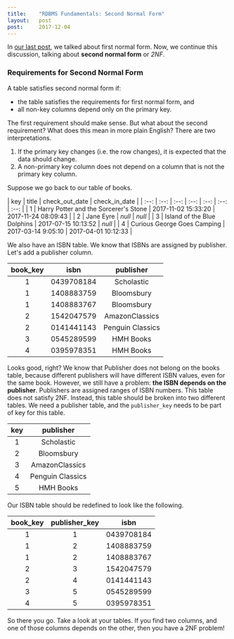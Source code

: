 ```yaml
---
title:    "RDBMS Fundamentals: Second Normal Form"
layout:   post
post:     2017-12-04
---
```


In [our last post](/2017/12/01/rdbms-fundamentals-first-normal-form), we talked about first normal form. Now, we continue this discussion, talking about **second normal form** or *2NF*.

### Requirements for Second Normal Form

A table satisfies second normal form if:

* the table satisfies the requirements for first normal form, and
* all non-key columns depend only on the primary key.

The first requirement should make sense. But what about the second requirement? What does this mean in more plain English? There are two interpretations.

1. If the primary key changes (i.e. the row changes), it is expected that the data should change.
2. A non-primary key column does not depend on a column that is not the primary key column.

Suppose we go back to our table of books.

| key | title | check_out_date | check_in_date |
| :--: | :--: | :--: | :--: | :--: | :--: | :--: |
| 1 | Harry Potter and the Sorcerer's Stone | 2017-11-02 15:33:20 | 2017-11-24 08:09:43 |
| 2 | Jane Eyre | *null* | *null* |
| 3 | Island of the Blue Dolphins | 2017-07-15 10:13:52 | *null* |
| 4 | Curious George Goes Camping | 2017-03-14 9:05:10 | 2017-04-01 10:12:33 |

We also have an ISBN table. We know that ISBNs are assigned by publisher. Let's add a publisher column.

| book_key | isbn | publisher |
| :--: | :--: | :--: |
| 1 | 0439708184 | Scholastic |
| 1 | 1408883759 | Bloomsbury |
| 1 | 1408883767 | Bloomsbury |
| 2 | 1542047579 | AmazonClassics |
| 2 | 0141441143 | Penguin Classics |
| 3 | 0545289599 | HMH Books |
| 4 | 0395978351 | HMH Books |

Looks good, right? We know that Publisher does not belong on the books table, because different publishers will have different ISBN values, even for the same book. However, we still have a problem: **the ISBN depends on the publisher**. Publishers are assigned ranges of ISBN numbers. This table does not satisfy 2NF. Instead, this table should be broken into two different tables. We need a publisher table, and the `publisher_key` needs to be part of key for this table.

| key | publisher |
| :--: | :--: |
| 1 | Scholastic |
| 2 | Bloomsbury |
| 3 | AmazonClassics |
| 4 | Penguin Classics |
| 5 | HMH Books |

Our ISBN table should be redefined to look like the following.

| book_key | publisher_key | isbn |
| :--: | :--: | :--: |
| 1 | 1 | 0439708184 |
| 1 | 2 | 1408883759 |
| 1 | 2 | 1408883767 |
| 2 | 3 | 1542047579 |
| 2 | 4 | 0141441143 |
| 3 | 5 | 0545289599 |
| 4 | 5 | 0395978351 |

So there you go. Take a look at your tables. If you find two columns, and one of those columns depends on the other, then you have a 2NF problem!
